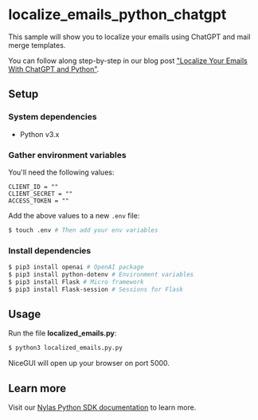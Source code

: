 # localize_emails_python_chatgpt

This sample will show you to localize your emails using ChatGPT and mail merge templates.

You can follow along step-by-step in our blog post ["Localize Your Emails With ChatGPT and Python"](https://www.nylas.com/blog/localize-your-emails-with-chatgpt-and-python/).

## Setup

### System dependencies

- Python v3.x

### Gather environment variables

You'll need the following values:

```text
CLIENT_ID = ""
CLIENT_SECRET = ""
ACCESS_TOKEN = ""
```

Add the above values to a new `.env` file:

```bash
$ touch .env # Then add your env variables
```

### Install dependencies

```bash
$ pip3 install openai # OpenAI package
$ pip3 install python-dotenv # Environment variables
$ pip3 install Flask # Micro framework
$ pip3 install Flask-session # Sessions for Flask
```

## Usage

Run the file **localized_emails.py**:

```bash
$ python3 localized_emails.py.py
```

NiceGUI will open up your browser on port 5000.

## Learn more

Visit our [Nylas Python SDK documentation](https://developer.nylas.com/docs/developer-tools/sdk/python-sdk/) to learn more.
